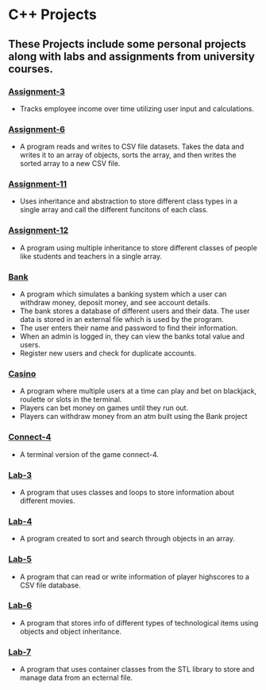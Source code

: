# C++ Projects
## These Projects include some personal projects along with labs and assignments from university courses.

### [Assignment-3](Assignment-3)
- Tracks employee income over time utilizing user input and calculations.

### [Assignment-6](Assignment-6)
- A program reads and writes to CSV file datasets. Takes the data and writes it to an array of objects, sorts the array, and then writes the sorted array to a new CSV file.

### [Assignment-11](Assignment-11)
- Uses inheritance and abstraction to store different class types in a single array and call the different funcitons of each class.

### [Assignment-12](Assignment-12)
- A program using multiple inheritance to store different classes of people like students and teachers in a single array.

### [Bank](Bank)
- A program which simulates a banking system which a user can withdraw money, deposit money, and see account details. 
-	The bank stores a database of different users and their data. The user data is stored in an external file which is used by the program.
-	The user enters their name and password to find their information. 
-	When an admin is logged in, they can view the banks total value and users.
-	Register new users and check for duplicate accounts.

### [Casino](Casino)
- A program where multiple users at a time can play and bet on blackjack, roulette or slots in the terminal.
- Players can bet money on games until they run out.
- Players can withdraw money from an atm built using the Bank project
  
### [Connect-4](Connect-4)
- A terminal version of the game connect-4.

### [Lab-3](Lab-3)
- A program that uses classes and loops to store information about different movies.

### [Lab-4](Lab-4)
- A program created to sort and search through objects in an array.

### [Lab-5](Lab-5)
- A program that can read or write information of player highscores to a CSV file database.

### [Lab-6](Lab-6)
- A program that stores info of different types of technological items using objects and object inheritance.

### [Lab-7](Lab-7)
- A program that uses container classes from the STL library to store and manage data from an ecternal file.


